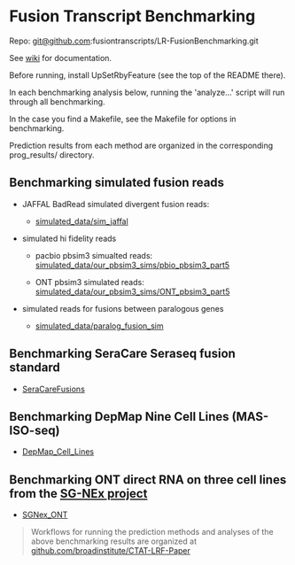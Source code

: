 # Fusion Transcript Benchmarking

Repo: git@github.com:fusiontranscripts/LR-FusionBenchmarking.git

See [wiki](https://github.com/fusiontranscripts/LR-FusionBenchmarking/wiki) for documentation.

Before running, install UpSetRbyFeature (see the top of the README there).


In each benchmarking analysis below, running the 'analyze...' script will run through all benchmarking.

In the case you find a Makefile, see the Makefile for options in benchmarking.

Prediction results from each method are organized in the corresponding prog_results/ directory.

        
## Benchmarking simulated fusion reads

- JAFFAL BadRead simulated divergent fusion reads:

  - [simulated_data/sim_jaffal](simulated_data/sim_jaffal)


- simulated hi fidelity reads

    - pacbio pbsim3 simualted reads: [simulated_data/our_pbsim3_sims/pbio_pbsim3_part5](simulated_data/our_pbsim3_sims/pbio_pbsim3_part5)

    - ONT pbsim3 simulated reads: [simulated_data/our_pbsim3_sims/ONT_pbsim3_part5](simulated_data/our_pbsim3_sims/ONT_pbsim3_part5)

    
- simulated reads for fusions between paralogous genes

    - [simulated_data/paralog_fusion_sim](simulated_data/paralog_fusion_sim)


## Benchmarking SeraCare Seraseq fusion standard

- [SeraCareFusions](SeraCareFusions)

## Benchmarking DepMap Nine Cell Lines (MAS-ISO-seq)

- [DepMap_Cell_Lines](DepMap_Cell_Lines)

## Benchmarking ONT direct RNA on three cell lines from the [SG-NEx project](https://registry.opendata.aws/sgnex/)

- [SGNex_ONT](SGNex_ONT)

>Workflows for running the prediction methods and analyses of the above benchmarking results are organized at [github.com/broadinstitute/CTAT-LRF-Paper](https://github.com/broadinstitute/CTAT-LRF-Paper)

